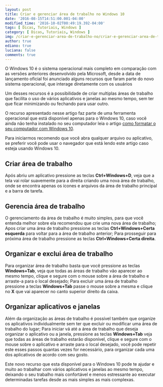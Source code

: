 ```yaml
---
layout: post
title: Criar e gerenciar área de trabalho no Windows 10
date: '2016-08-15T14:51:00.001-04:00'
modified_time: '2016-10-02T00:49:19.392-04:00'
tags: [ Dicas, Tutoriais, Windows ]
category: [ Dicas, Tutoriais, Windows ]
img: /criar-e-gerenciar-area-de-trabalho-no/criar-e-gerenciar-area-de-trabalho-no.jpg
author: true
ediano: true
luciana: false
comments: true
---
```


O Windows 10 é o sistema operacional mais completo em comparação com as versões anteriores desenvolvido pela Microsoft, desde a data de lançamento oficial foi anunciado alguns recursos que faram parte do novo sistema operacional, que interage diretamente com os usuários

Um desses recursos é a possibilidade de criar multiplas áreas de trabalho que facilita o uso de vários aplicativos e janelas ao mesmo tempo, sem ter que ficar minimizando ou fechando para usar outro.

O recurso apresentado nesse artigo faz parte de uma ferramenta operacional que está disponível apenas para o Windows 10, caso você ainda não tenha instalado no seu computador leia o artigo <a href="http://www.insideblock.com/2016/07/como-formatar-seu-computador-com.html" target="_blank">como formatar o seu computador com Windows 10</a>.

Para iniciarmos recomendo que você abra qualquer arquivo ou aplicativo, se preferir você pode usar o navegador que está lendo este artigo caso esteja usando Windows 10.

## Criar área de trabalho
Após abriu um aplicativo pressione as teclas **Ctrl+Windows+D**, veja que a tela vai rolar suavemente para a direita criando uma nova área de trabalho, onde se encontra apenas os ícones e arquivos da área de trabalho principal e a barra de tarefa.

## Gerencia área de trabalho
O gerenciamento da área de trabalho é muito simples, para que você entenda melhor sobre ela recomendou que crie uma nova área de trabalho; Apos criar uma área de trabalho pressione as teclas **Ctrl+Windows+Certa esquerda** para voltar para a área de trabalho anterior; Para prosseguir para próxima área de trabalho pressione as teclas **Ctrl+Windows+Certa direita**.

## Organizar e exclui área de trabalho
Para organizar área de trabalho basta que você pressione as teclas **Windows+Tab**, veja que todas as áreas de trabalho vão aparecer ao mesmo tempo, clique e segure com o mouse sobre a área de trabalho e arraste-a para o local desejado; Para excluir uma área de trabalho pressione a teclas **Windows+Tab** passe o mouse sobre a mesma e clique no **X** que vai aparecer no canto superior direito da caixa.

## Organizar aplicativos e janelas
Além da organização as áreas de trabalho é possível também que organize os aplicativos individualmente sem ter que excluir ou modificar uma área de trabalho do lugar; Para iniciar vá até a área de trabalho que deseja organizar o aplicativo ou a janela, pressione as teclas **Windows+Tab** veja que todas as áreas de trabalho estarão disponível, clique e segure com o mouse sobre o aplicativo e arraste para o local desejado, você pode repetir este esses passos quantas vezes for necessário, para organizar cada uma dos aplicativos de acordo com seu gosto.

Este novo recurso que esta disponível para o Windows 10 pode te ajudar e muito ao trabalhar com vários aplicativos e janelas ao mesmo tempo, deixando o seu trabalho mais confortável e menos estressante ao executar determinadas tarefas desde as mais simples as mais complexas.